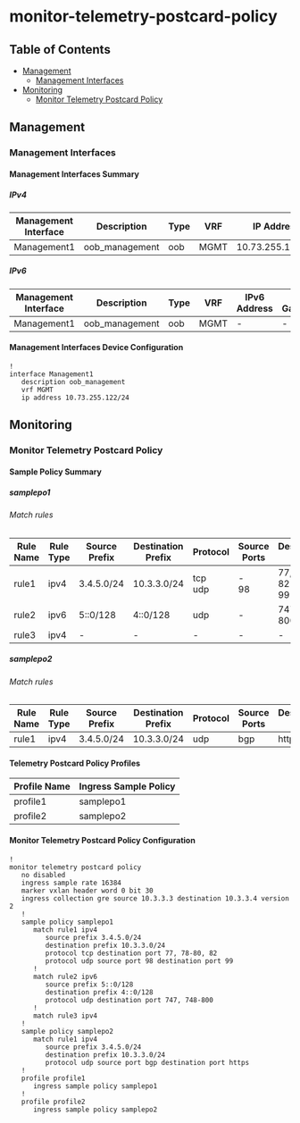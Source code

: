 # monitor-telemetry-postcard-policy

## Table of Contents

- [Management](#management)
  - [Management Interfaces](#management-interfaces)
- [Monitoring](#monitoring)
  - [Monitor Telemetry Postcard Policy](#monitor-telemetry-postcard-policy)

## Management

### Management Interfaces

#### Management Interfaces Summary

##### IPv4

| Management Interface | Description | Type | VRF | IP Address | Gateway |
| -------------------- | ----------- | ---- | --- | ---------- | ------- |
| Management1 | oob_management | oob | MGMT | 10.73.255.122/24 | 10.73.255.2 |

##### IPv6

| Management Interface | Description | Type | VRF | IPv6 Address | IPv6 Gateway |
| -------------------- | ----------- | ---- | --- | ------------ | ------------ |
| Management1 | oob_management | oob | MGMT | - | - |

#### Management Interfaces Device Configuration

```eos
!
interface Management1
   description oob_management
   vrf MGMT
   ip address 10.73.255.122/24
```

## Monitoring

### Monitor Telemetry Postcard Policy

#### Sample Policy Summary

##### samplepo1

###### Match rules

| Rule Name | Rule Type | Source Prefix | Destination Prefix | Protocol | Source Ports | Destination Ports |
| --------- | --------- | ------------- | ------------------ | -------- | ------------ | ----------------- |
| rule1 | ipv4 | 3.4.5.0/24 | 10.3.3.0/24 | tcp<br>udp | -<br>98 | 77, 78-80, 82<br>99 |
| rule2 | ipv6 | 5::0/128 | 4::0/128 | udp | - | 747, 748-800 |
| rule3 | ipv4 | - | - | - | - | - |

##### samplepo2

###### Match rules

| Rule Name | Rule Type | Source Prefix | Destination Prefix | Protocol | Source Ports | Destination Ports |
| --------- | --------- | ------------- | ------------------ | -------- | ------------ | ----------------- |
| rule1 | ipv4 | 3.4.5.0/24 | 10.3.3.0/24 | udp | bgp | https |

#### Telemetry Postcard Policy Profiles

| Profile Name | Ingress Sample Policy |
| ------------ | --------------------- |
| profile1 | samplepo1 |
| profile2 | samplepo2 |

#### Monitor Telemetry Postcard Policy Configuration

```eos
!
monitor telemetry postcard policy
   no disabled
   ingress sample rate 16384
   marker vxlan header word 0 bit 30
   ingress collection gre source 10.3.3.3 destination 10.3.3.4 version 2
   !
   sample policy samplepo1
      match rule1 ipv4
         source prefix 3.4.5.0/24
         destination prefix 10.3.3.0/24
         protocol tcp destination port 77, 78-80, 82
         protocol udp source port 98 destination port 99
      !
      match rule2 ipv6
         source prefix 5::0/128
         destination prefix 4::0/128
         protocol udp destination port 747, 748-800
      !
      match rule3 ipv4
   !
   sample policy samplepo2
      match rule1 ipv4
         source prefix 3.4.5.0/24
         destination prefix 10.3.3.0/24
         protocol udp source port bgp destination port https
   !
   profile profile1
      ingress sample policy samplepo1
   !
   profile profile2
      ingress sample policy samplepo2
```
